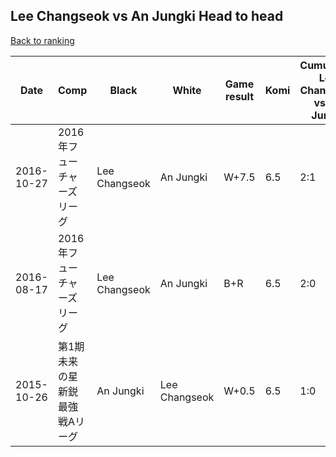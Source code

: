 ## Lee Changseok vs An Jungki Head to head

[Back to ranking](../../index.md)




| **Date** | **Comp** | **Black** | **White** | **Game result** | **Komi** | **Cumulative Lee Changseok vs An Jungki** | **Lee Changseok streak** | **An Jungki streak** | 
| --- | --- | --- | --- | --- | --- | --- | --- | --- |
| 2016-10-27 | 2016年フューチャーズリーグ | Lee Changseok | An Jungki | W+7.5 | 6.5 | 2:1 | 0 | 1 | 
| 2016-08-17 | 2016年フューチャーズリーグ | Lee Changseok | An Jungki | B+R | 6.5 | 2:0 | 2 | 0 | 
| 2015-10-26 | 第1期未来の星新鋭最強戦Aリーグ | An Jungki | Lee Changseok | W+0.5 | 6.5 | 1:0 | 1 | 0 |




